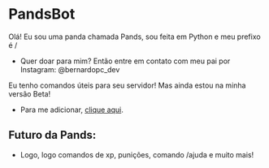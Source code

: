 # PandsBot
Olá! Eu sou uma panda chamada Pands, sou feita em Python e meu prefixo é /

- Quer doar para mim? Então entre em contato com meu pai por Instagram: @bernardopc_dev

Eu tenho comandos úteis para seu servidor! Mas ainda estou na minha versão Beta!


- Para me adicionar, <a href="discordapp.com/oauth2/authorize?client_id=764655911633027092&scope=bot&permissions=8">clique aqui</a>.


## Futuro da Pands:

- Logo, logo comandos de xp, punições, comando /ajuda e muito mais!
